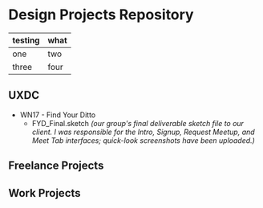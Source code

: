 # Design Projects Repository
testing | what
-|-
one|two
three|four
## UXDC
  * WN17 - Find Your Ditto
    * FYD_Final.sketch _(our group's final deliverable sketch file to our client. I was responsible for the Intro, Signup, Request Meetup, and Meet Tab interfaces; quick-look screenshots have been uploaded.)_

## Freelance Projects

## Work Projects
